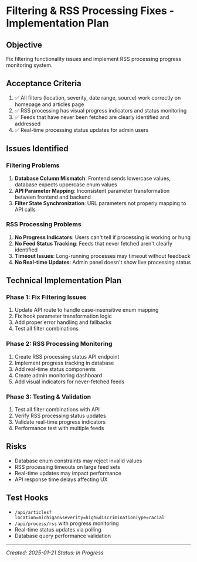 # Filtering & RSS Processing Fixes - Implementation Plan

## **Objective**
Fix filtering functionality issues and implement RSS processing progress monitoring system.

## **Acceptance Criteria**
1. ✅ All filters (location, severity, date range, source) work correctly on homepage and articles page
2. ✅ RSS processing has visual progress indicators and status monitoring  
3. ✅ Feeds that have never been fetched are clearly identified and addressed
4. ✅ Real-time processing status updates for admin users

## **Issues Identified**

### **Filtering Problems**
1. **Database Column Mismatch**: Frontend sends lowercase values, database expects uppercase enum values
2. **API Parameter Mapping**: Inconsistent parameter transformation between frontend and backend
3. **Filter State Synchronization**: URL parameters not properly mapping to API calls

### **RSS Processing Problems**  
1. **No Progress Indicators**: Users can't tell if processing is working or hung
2. **No Feed Status Tracking**: Feeds that never fetched aren't clearly identified
3. **Timeout Issues**: Long-running processes may timeout without feedback
4. **No Real-time Updates**: Admin panel doesn't show live processing status

## **Technical Implementation Plan**

### **Phase 1: Fix Filtering Issues**
1. Update API route to handle case-insensitive enum mapping
2. Fix hook parameter transformation logic
3. Add proper error handling and fallbacks
4. Test all filter combinations

### **Phase 2: RSS Processing Monitoring**
1. Create RSS processing status API endpoint
2. Implement progress tracking in database  
3. Add real-time status components
4. Create admin monitoring dashboard
5. Add visual indicators for never-fetched feeds

### **Phase 3: Testing & Validation**
1. Test all filter combinations with API
2. Verify RSS processing status updates
3. Validate real-time progress indicators
4. Performance test with multiple feeds

## **Risks**
- Database enum constraints may reject invalid values
- RSS processing timeouts on large feed sets  
- Real-time updates may impact performance
- API response time delays affecting UX

## **Test Hooks**
- `/api/articles?location=michigan&severity=high&discriminationType=racial`
- `/api/process/rss` with progress monitoring
- Real-time status updates via polling
- Database query performance validation

---
*Created: 2025-01-21*
*Status: In Progress*